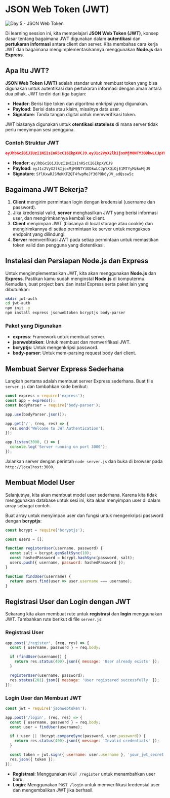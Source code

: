 # JSON Web Token (JWT)

![Day 5 - JSON Web Token](https://github.com/user-attachments/assets/09a35edd-694d-40a9-b174-e99602cda4b0)

Di learning session ini, kita mempelajari **JSON Web Token (JWT)**, konsep dasar tentang bagaimana JWT digunakan dalam **autentikasi** dan **pertukaran informasi** antara client dan server. Kita membahas cara kerja JWT dan bagaimana mengimplementasikannya menggunakan **Node.js** dan **Express**.

## Apa Itu JWT?
**JSON Web Token (JWT)** adalah standar untuk membuat token yang bisa digunakan untuk autentikasi dan pertukaran informasi dengan aman antara dua pihak. JWT terdiri dari tiga bagian:
- **Header**: Berisi tipe token dan algoritma enkripsi yang digunakan.
- **Payload**: Berisi data atau klaim, misalnya data user.
- **Signature**: Tanda tangan digital untuk memverifikasi token.

JWT biasanya digunakan untuk **otentikasi stateless** di mana server tidak perlu menyimpan sesi pengguna.

### Contoh Struktur JWT
```json
eyJhbGciOiJIUzI1NiIsInR5cCI6IkpXVCJ9.eyJ1c2VyX2lkIjoxMjM0NTY3ODkwLCJpYXQiOjE1MTYyMzkwMjJ9.SflKxwRJSMeKKF2QT4fwpMeJf36POk6yJV_adQssw5c
```

- **Header**: `eyJhbGciOiJIUzI1NiIsInR5cCI6IkpXVCJ9`
- **Payload**: `eyJ1c2VyX2lkIjoxMjM0NTY3ODkwLCJpYXQiOjE1MTYyMzkwMjJ9`
- **Signature**: `SflKxwRJSMeKKF2QT4fwpMeJf36POk6yJV_adQssw5c`

## Bagaimana JWT Bekerja?
1. **Client** mengirim permintaan login dengan kredensial (username dan password).
2. Jika kredensial valid, **server** menghasilkan JWT yang berisi informasi user, dan mengirimkannya kembali ke client.
3. **Client** menyimpan JWT (biasanya di local storage atau cookie) dan mengirimkannya di setiap permintaan ke server untuk mengakses endpoint yang dilindungi.
4. **Server** memverifikasi JWT pada setiap permintaan untuk memastikan token valid dan pengguna yang diotentikasi.

## Instalasi dan Persiapan Node.js dan Express
Untuk mengimplementasikan JWT, kita akan menggunakan **Node.js** dan **Express**. Pastikan kamu sudah menginstal **Node.js** di komputermu. Kemudian, buat project baru dan instal Express serta paket lain yang dibutuhkan:

```bash
mkdir jwt-auth
cd jwt-auth
npm init -y
npm install express jsonwebtoken bcryptjs body-parser
```

### Paket yang Digunakan
- **express**: Framework untuk membuat server.
- **jsonwebtoken**: Untuk membuat dan memverifikasi JWT.
- **bcryptjs**: Untuk mengenkripsi password.
- **body-parser**: Untuk mem-parsing request body dari client.

## Membuat Server Express Sederhana
Langkah pertama adalah membuat server Express sederhana. Buat file `server.js` dan tambahkan kode berikut:

```javascript
const express = require('express');
const app = express();
const bodyParser = require('body-parser');

app.use(bodyParser.json());

app.get('/', (req, res) => {
  res.send('Welcome to JWT Authentication');
});

app.listen(3000, () => {
  console.log('Server running on port 3000');
});
```

Jalankan server dengan perintah `node server.js` dan buka di browser pada `http://localhost:3000`.

## Membuat Model User
Selanjutnya, kita akan membuat model user sederhana. Karena kita tidak menggunakan database untuk sesi ini, kita akan menyimpan user di dalam array sebagai contoh.

Buat array untuk menyimpan user dan fungsi untuk mengenkripsi password dengan **bcryptjs**:

```javascript
const bcrypt = require('bcryptjs');

const users = [];

function registerUser(username, password) {
  const salt = bcrypt.genSaltSync(10);
  const hashedPassword = bcrypt.hashSync(password, salt);
  users.push({ username, password: hashedPassword });
}

function findUser(username) {
  return users.find(user => user.username === username);
}
```

## Registrasi User dan Login dengan JWT
Sekarang kita akan membuat rute untuk **registrasi** dan **login** menggunakan JWT. Tambahkan rute berikut di file `server.js`:

### Registrasi User
```javascript
app.post('/register', (req, res) => {
  const { username, password } = req.body;

  if (findUser(username)) {
    return res.status(400).json({ message: 'User already exists' });
  }

  registerUser(username, password);
  res.status(201).json({ message: 'User registered successfully' });
});
```

### Login User dan Membuat JWT
```javascript
const jwt = require('jsonwebtoken');

app.post('/login', (req, res) => {
  const { username, password } = req.body;
  const user = findUser(username);

  if (!user || !bcrypt.compareSync(password, user.password)) {
    return res.status(400).json({ message: 'Invalid credentials' });
  }

  const token = jwt.sign({ username: user.username }, 'your_jwt_secret', { expiresIn: '1h' });
  res.json({ token });
});
```

- **Registrasi**: Menggunakan `POST /register` untuk menambahkan user baru.
- **Login**: Menggunakan `POST /login` untuk memverifikasi kredensial user dan mengembalikan JWT jika berhasil.
